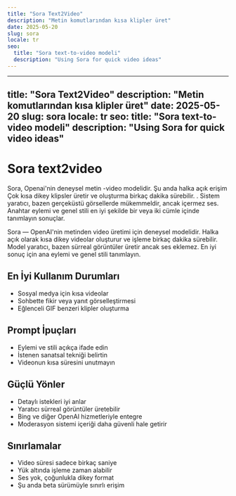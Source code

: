 ```yaml
---
title: "Sora Text2Video"
description: "Metin komutlarından kısa klipler üret"
date: 2025-05-20
slug: sora
locale: tr
seo:
  title: "Sora text-to-video modeli"
  description: "Using Sora for quick video ideas"
---
```


---
title: "Sora Text2Video"
description: "Metin komutlarından kısa klipler üret"
date: 2025-05-20
slug: sora
locale: tr
seo:
  title: "Sora text-to-video modeli"
  description: "Using Sora for quick video ideas"
---

# Sora text2video

Sora, Openai'nin deneysel metin -video modelidir. Şu anda halka açık erişim
Çok kısa dikey klipsler üretir ve oluşturma birkaç dakika sürebilir. .
Sistem yaratıcı, bazen gerçeküstü görsellerde mükemmeldir, ancak içermez
ses. Anahtar eylemi ve genel stili en iyi şekilde bir veya iki cümle içinde tanımlayın
sonuçlar.

Sora — OpenAI'nin metinden video üretimi için deneysel modelidir. Halka açık olarak kısa dikey videolar oluşturur ve işleme birkaç dakika sürebilir. Model yaratıcı, bazen sürreal görüntüler üretir ancak ses eklemez. En iyi sonuç için ana eylemi ve genel stili tanımlayın.

## En İyi Kullanım Durumları

- Sosyal medya için kısa videolar
- Sohbette fikir veya yanıt görselleştirmesi
- Eğlenceli GIF benzeri klipler oluşturma

## Prompt İpuçları

- Eylemi ve stili açıkça ifade edin
- İstenen sanatsal tekniği belirtin
- Videonun kısa süresini unutmayın

## Güçlü Yönler

- Detaylı istekleri iyi anlar
- Yaratıcı sürreal görüntüler üretebilir
- Bing ve diğer OpenAI hizmetleriyle entegre
- Moderasyon sistemi içeriği daha güvenli hale getirir

## Sınırlamalar

- Video süresi sadece birkaç saniye
- Yük altında işleme zaman alabilir
- Ses yok, çoğunlukla dikey format
- Şu anda beta sürümüyle sınırlı erişim

